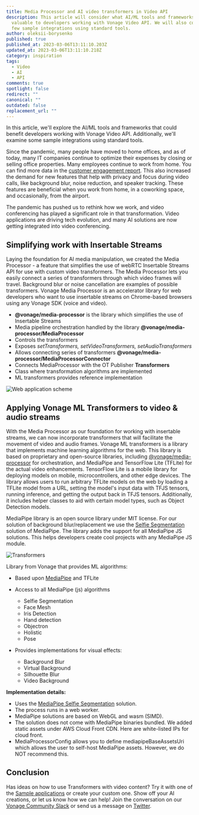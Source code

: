 ```yaml
---
title: Media Processor and AI video transformers in Video API
description: This article will consider what AI/ML tools and frameworks can be
  valuable to developers working with Vonage Video API. We will also consider a
  few sample integrations using standard tools.
author: oleksii-borysenko
published: true
published_at: 2023-03-06T13:11:10.203Z
updated_at: 2023-03-06T13:11:10.218Z
category: inspiration
tags:
  - Video
  - AI
  - API
comments: true
spotlight: false
redirect: ""
canonical: ""
outdated: false
replacement_url: ""
---
```

In this article, we'll explore the AI/ML tools and frameworks that could benefit developers working with Vonage Video API. Additionally, we'll examine some sample integrations using standard tools.

Since the pandemic, many people have moved to home offices, and as of today, many IT companies continue to optimize their expenses by closing or selling office properties. Many employees continue to work from home. You can find more data in the [customer engagement report](https://www.vonage.com/resources/publications/global-customer-engagement-report/). This also increased the demand for new features that help with privacy and focus during video calls, like background blur, noise reduction, and speaker tracking. These features are beneficial when you work from home, in a coworking space, and occasionally, from the airport.

The pandemic has pushed us to rethink how we work, and video conferencing has played a significant role in that transformation. Video applications are driving tech evolution, and many AI solutions are now getting integrated into video conferencing.

## Simplifying work with Insertable Streams

Laying the foundation for AI media manipulation, we created the Media Processor - a feature that simplifies the use of webRTC Insertable Streams API for use with custom video transformers. The Media Processor lets you easily connect a series of transformers through which video frames will travel.
Background blur or noise cancellation are examples of possible transformers. 
Vonage Media Processor is an accelerator library for web developers who want to use insertable streams on Chrome-based browsers using any Vonage SDK (voice and video).

* **@vonage/media-processor** is the library which simplifies the use of Insertable Streams
* Media pipeline orchestration handled by the library 
  **@vonage/media-processor/MediaProcessor**
* Controls the transformers
* Exposes *setTransformers, setVideoTransformers, setAudioTransformers*
* Allows connecting series of transformers
  **@vonage/media-processor/MediaProcessorConnector**
* Connects MediaProcessor with the OT Publisher
  **Transformers**
* Class where transformation algorithms are implemented
* ML transformers provides reference implementation

![Web application scheme](/content/blog/media-processor-and-ai-video-transformers-in-video-api/web-application.png)

## Applying Vonage ML Transformers to video & audio streams

With the Media Processor as our foundation for working with insertable streams, we can now incorporate transformers that will facilitate the movement of video and audio frames. Vonage ML transformers is a library that implements machine learning algorithms for the web. This library is based on proprietary and open-source libraries, including [@vonage/media-processor](https://www.npmjs.com/package/@vonage/media-processor) for orchestration, and MediaPipe and TensorFlow Lite (TFLite) for the actual video enhancements. TensorFlow Lite is a mobile library for deploying models on mobile, microcontrollers, and other edge devices. The library allows users to run arbitrary TFLite models on the web by loading a TFLite model from a URL, setting the model's input data with TFJS tensors, running inference, and getting the output back in TFJS tensors. Additionally, it includes helper classes to aid with certain model types, such as Object Detection models.

MediaPipe library is an open source library under MIT license. For our solution of background blur/replacement we use the [Selfie Segmentation](https://google.github.io/mediapipe/solutions/selfie_segmentation.html) solution of MediaPipe. The library adds the support for all MediaPipe JS solutions. This helps developers create cool projects with any MediaPipe JS module.

![Transformers](/content/blog/media-processor-and-ai-video-transformers-in-video-api/media-flow.png)

Library from Vonage that provides ML algorithms:

* Based upon [MediaPipe](https://mediapipe.dev) and TFLite
* Access to all MediaPipe (js) algorithms 

  * Selfie Segmentation
  * Face Mesh
  * Iris Detection
  * Hand detection
  * Objectron
  * Holistic
  * Pose
* Provides implementations for visual effects:

  * Background Blur
  * Virtual Background
  * Silhouette Blur
  * Video Background

**Implementation details:​**

* Uses the [MediaPipe Selfie Segmentation](https://www.npmjs.com/package/@mediapipe/selfie_segmentation) solution.
* The process runs in a web worker.
* MediaPipe solutions are based on WebGL and wasm (SIMD).
* The solution does not come with MediaPipe binaries bundled. We added static assets under AWS Cloud Front CDN. Here are white-listed IPs for cloud front.
* MediaProcessorConfig allows you to define mediapipeBaseAssetsUri which allows the user to self-host MediaPipe assets. However, we do NOT recommend this.

## Conclusion

Has ideas on how to use Transformers with video content? Try it with one of the [Sample applications](https://github.com/opentok/opentok-web-samples) or create your custom one. Show off your AI creations, or let us know how we can help! Join the conversation on our [Vonage Community Slack](https://developer.vonage.com/en/community/slack) or send us a message on [Twitter](https://twitter.com/VonageDev).